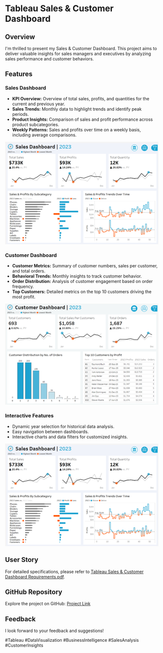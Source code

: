 
# Tableau Sales & Customer Dashboard

## Overview
I'm thrilled to present my Sales & Customer Dashboard. This project aims to deliver valuable insights for sales managers and executives by analyzing sales performance and customer behaviors.

## Features

### Sales Dashboard
- **KPI Overview:** Overview of total sales, profits, and quantities for the current and previous year.
- **Sales Trends:** Monthly data to highlight trends and identify peak periods.
- **Product Insights:** Comparison of sales and profit performance across product subcategories.
- **Weekly Patterns:** Sales and profits over time on a weekly basis, including average comparisons.

![Image Alt](https://github.com/swastik1510/Tableau-Sales-Customer-Dashboard/blob/main/Sales%20Dashboard.png?raw=true)

### Customer Dashboard
- **Customer Metrics:** Summary of customer numbers, sales per customer, and total orders.
- **Behavioral Trends:** Monthly insights to track customer behavior.
- **Order Distribution:** Analysis of customer engagement based on order frequency.
- **Top Customers:** Detailed metrics on the top 10 customers driving the most profit.

![Image Alt](https://github.com/swastik1510/Tableau-Sales-Customer-Dashboard/blob/main/Customer%20Dashboard.png?raw=true)

### Interactive Features
- Dynamic year selection for historical data analysis.
- Easy navigation between dashboards.
- Interactive charts and data filters for customized insights.

![Image Alt](https://github.com/swastik1510/Tableau-Sales-Customer-Dashboard/blob/main/Sales%20Dashboard.png?raw=true)

## User Story
For detailed specifications, please refer to [Tableau Sales & Customer Dashboard Requirements.pdf](https://github.com/swastik1510/Tableau-Sales-Customer-Dashboard/blob/31374ff229279314efe03f21486b36ffb86d0607/Tableau%20Sales%20%26%20Customer%20Dashboard%20Requirements.pdf).

## GitHub Repository
Explore the project on GitHub: [Project Link](https://github.com/swastik1510/Tableau-Sales-Customer-Dashboard/blob/4faa71f36103b2d28eed009e174a2af2ecfa5911/Sales%20%26%20Customer%20Dashboard.twbx)

## Feedback
I look forward to your feedback and suggestions!

#Tableau #DataVisualization #BusinessIntelligence #SalesAnalysis #CustomerInsights
